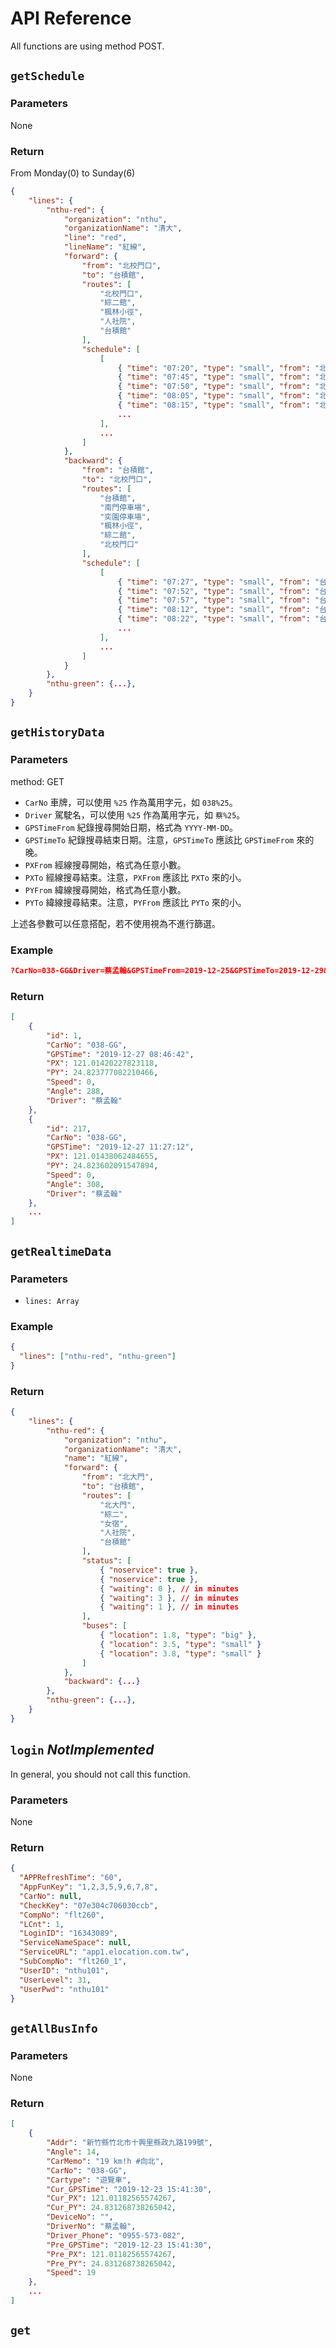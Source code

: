 # API Reference

All functions are using method POST.

## `getSchedule`

### Parameters

None

### Return

From Monday(0) to Sunday(6)

```json
{
    "lines": {
        "nthu-red": {
            "organization": "nthu",
            "organizationName": "清大",
            "line": "red",
            "lineName": "紅線",
            "forward": {
                "from": "北校門口",
                "to": "台積館",
                "routes": [
                    "北校門口",
                    "綜二館",
                    "楓林小徑",
                    "人社院",
                    "台積館"
                ],
                "schedule": [
                    [
                        { "time": "07:20", "type": "small", "from": "北校門口" },
                        { "time": "07:45", "type": "small", "from": "北校門口" },
                        { "time": "07:50", "type": "small", "from": "北校門口" },
                        { "time": "08:05", "type": "small", "from": "北校門口" },
                        { "time": "08:15", "type": "small", "from": "北校門口" },
                        ...
                    ],
                    ...
                ]
            },
            "backward": {
                "from": "台積館",
                "to": "北校門口",
                "routes": [
                    "台積館",
                    "南門停車場",
                    "奕園停車場",
                    "楓林小徑",
                    "綜二館",
                    "北校門口"
                ],
                "schedule": [
                    [
                        { "time": "07:27", "type": "small", "from": "台積館" },
                        { "time": "07:52", "type": "small", "from": "台積館" },
                        { "time": "07:57", "type": "small", "from": "台積館" },
                        { "time": "08:12", "type": "small", "from": "台積館" },
                        { "time": "08:22", "type": "small", "from": "台積館" },
                        ...
                    ],
                    ...
                ]
            }
        },
        "nthu-green": {...},
    }
}
```

## `getHistoryData`

### Parameters

method: GET

- `CarNo` 車牌，可以使用 `%25` 作為萬用字元，如 `038%25`。
- `Driver` 駕駛名，可以使用 `%25` 作為萬用字元，如 `蔡%25`。
- `GPSTimeFrom` 紀錄搜尋開始日期，格式為 `YYYY-MM-DD`。
- `GPSTimeTo` 紀錄搜尋結束日期。注意，`GPSTimeTo` 應該比 `GPSTimeFrom` 來的晚。
- `PXFrom` 經線搜尋開始，格式為任意小數。
- `PXTo` 經線搜尋結束。注意，`PXFrom` 應該比 `PXTo` 來的小。
- `PYFrom` 緯線搜尋開始，格式為任意小數。
- `PYTo` 緯線搜尋結束。注意，`PYFrom` 應該比 `PYTo` 來的小。

上述各參數可以任意搭配，若不使用視為不進行篩選。

### Example

```json
?CarNo=038-GG&Driver=蔡孟翰&GPSTimeFrom=2019-12-25&GPSTimeTo=2019-12-29&PXFrom=120&PXTo=121.5&PYFrom=22&PYTo=25
```

### Return

```json
[
    {
        "id": 1,
        "CarNo": "038-GG",
        "GPSTime": "2019-12-27 08:46:42",
        "PX": 121.01420227823118,
        "PY": 24.823777082210466,
        "Speed": 0,
        "Angle": 288,
        "Driver": "蔡孟翰"
    },
    {
        "id": 217,
        "CarNo": "038-GG",
        "GPSTime": "2019-12-27 11:27:12",
        "PX": 121.01438062484655,
        "PY": 24.823602091547894,
        "Speed": 0,
        "Angle": 308,
        "Driver": "蔡孟翰"
    },
    ...
]
```

## `getRealtimeData`

### Parameters

- `lines: Array`

### Example

```json
{
  "lines": ["nthu-red", "nthu-green"]
}
```

### Return

```json
{
    "lines": {
        "nthu-red": {
            "organization": "nthu",
            "organizationName": "清大",
            "name": "紅線",
            "forward": {
                "from": "北大門",
                "to": "台積館",
                "routes": [
                    "北大門",
                    "綜二",
                    "女宿",
                    "人社院",
                    "台積館"
                ],
                "status": [
                    { "noservice": true },
                    { "noservice": true },
                    { "waiting": 0 }, // in minutes
                    { "waiting": 3 }, // in minutes
                    { "waiting": 1 }, // in minutes
                ],
                "buses": [
                    { "location": 1.8, "type": "big" },
                    { "location": 3.5, "type": "small" }
                    { "location": 3.8, "type": "small" }
                ]
            },
            "backward": {...}
        },
        "nthu-green": {...},
    }
}
```

## `login` _NotImplemented_

In general, you should not call this function.

### Parameters

None

### Return

```json
{
  "APPRefreshTime": "60",
  "AppFunKey": "1,2,3,5,9,6,7,8",
  "CarNo": null,
  "CheckKey": "07e304c706030ccb",
  "CompNo": "flt260",
  "LCnt": 1,
  "LoginID": "16343089",
  "ServiceNameSpace": null,
  "ServiceURL": "app1.elocation.com.tw",
  "SubCompNo": "flt260_1",
  "UserID": "nthu101",
  "UserLevel": 31,
  "UserPwd": "nthu101"
}
```

## `getAllBusInfo`

### Parameters

None

### Return

```json
[
    {
        "Addr": "新竹縣竹北市十興里縣政九路199號",
        "Angle": 14,
        "CarMemo": "19 km!h #向北",
        "CarNo": "038-GG",
        "Cartype": "遊覽車",
        "Cur_GPSTime": "2019-12-23 15:41:30",
        "Cur_PX": 121.01182565574267,
        "Cur_PY": 24.831268738265042,
        "DeviceNo": "",
        "DriverNo": "蔡孟翰",
        "Driver_Phone": "0955-573-082",
        "Pre_GPSTime": "2019-12-23 15:41:30",
        "Pre_PX": 121.01182565574267,
        "Pre_PY": 24.831268738265042,
        "Speed": 19
    },
    ...
]
```

## `get`

